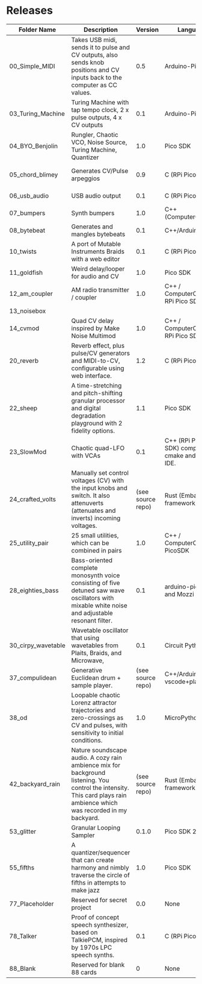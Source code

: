 # Releases  
| Folder Name | Description | Version | Language | Creator | Editor | Name | Status |
| ----------- | ----------- | ------- | -------- | ------- | ------ | ---- | ------ |
| 00_Simple_MIDI | Takes USB midi, sends it to pulse and CV outputs, also sends knob positions and CV inputs back to the computer as CC values. | 0.5 | Arduino-Pico | Tom Whitwell |  |  | Working but simple |
| 03_Turing_Machine | Turing Machine with tap tempo clock, 2 x pulse outputs, 4 x CV outputs | 0.1 | Arduino-Pico | Tom Whitwell | https://www.musicthing.co.uk/web_config/turing.html |  | Working but Simple |
| 04_BYO_Benjolin | Rungler, Chaotic VCO, Noise Source, Turing Machine, Quantizer | 1.0 | Pico SDK | Dune Desormeaux |  |  | Released |
| 05_chord_blimey | Generates CV/Pulse arpeggios | 0.9 | C (RPi Pico SDK) | Tom Waters |  |  | Mostly complete (for now) |
| 06_usb_audio | USB audio output | 0.1 | C (RPi Pico SDK) | Chris Johnson |  | USB Audio | Proof of concept |
| 07_bumpers | Synth bumpers | 1.0 | C++ (ComputerCard) | Chris Johnson |  |  | Released |
| 08_bytebeat | Generates and mangles bytebeats | 0.1 | C++/Arduino-Pico | Matt Kuebrich |  |  | Functional but WIP |
| 10_twists | A port of Mutable Instruments Braids with a web editor | 0.1 | C (RPi Pico SDK) | Random Works |  |  | Functional but WIP |
| 11_goldfish | Weird delay/looper for audio and CV | 1.0 | Pico SDK | Dune Desormeaux |  |  | Ready |
| 12_am_coupler | AM radio transmitter / coupler | 1.0 | C++ / ComputerCard / RPi Pico SDK | Chris Johnson |  | AM Coupler | Released |
| 13_noisebox |  |  |  |  |  |  |  |
| 14_cvmod | Quad CV delay inspired by Make Noise Multimod | 1.0 | C++ / ComputerCard / RPi Pico SDK | Chris Johnson |  |  | Released |
| 20_reverb | Reverb effect, plus pulse/CV generators and MIDI-to-CV, configurable using web interface. | 1.2 | C (RPi Pico SDK) | Chris Johnson | https://www.musicthing.co.uk/web_config/reverb.html | Reverb+ | Released |
| 22_sheep | A time-stretching and pitch-shifting granular processor and digital degradation playground with 2 fidelity options. | 1.1 | Pico SDK | Dune Desormeaux |  |  | Released |
| 23_SlowMod | Chaotic quad-LFO with VCAs | 0.1 | C++ (RPi Pico SDK) compat. w/ cmake and Arduino IDE. | divmod/@olt |  |  | Released |
| 24_crafted_volts | Manually set control voltages (CV) with the input knobs and switch. It also attenuverts (attenuates and inverts) incoming voltages. | (see source repo) | Rust (Embassy framework) | Brian Dorsey |  |  | Released |
| 25_utility_pair | 25 small utilities, which can be combined in pairs | 1.0 | C++ / ComputerCard / PicoSDK | Chris Johnson |  |  | Released |
| 28_eighties_bass | Bass-oriented complete monosynth voice consisting of five detuned saw wave oscillators with mixable white noise and adjustable resonant filter. | 0.1 | arduino-pico core and Mozzi 2 library | @todbot / Tod Kurt |  |  | Functional but WIP |
| 30_cirpy_wavetable | Wavetable oscillator that using wavetables from Plaits, Braids, and Microwave, | 0.1 | Circuit Python | @todbot / Tod Kurt |  |  | Functional but WIP |
| 37_compulidean | Generative Euclidean drum + sample player. | (see source repo) | C++/Arduino, with vscode+platformio. | Tristan Rowley |  |  | Functional, but WIP |
| 38_od | Loopable chaotic Lorenz attractor trajectories and zero-crossings as CV and pulses, with sensitivity to initial conditions. | 1.0 | MicroPython | M. John Mills |  |  | Released |
| 42_backyard_rain | Nature soundscape audio. A cozy rain ambience mix for background listening. You control the intensity. This card plays rain ambience which was recorded in my backyard. | (see source repo) | Rust (Embassy framework) | Brian Dorsey |  |  | Released |
| 53_glitter | Granular Looping Sampler | 0.1.0 | Pico SDK 2.1.1 | Steve Jones |  |  | Beta Test |
| 55_fifths | A quantizer/sequencer that can create harmony and nimbly traverse the circle of fifths in attempts to make jazz | 1.0 | Pico SDK | Dune Desormeaux |  |  | Ready |
| 77_Placeholder | Reserved for secret project | 0.0 | None | None |  |  | None |
| 78_Talker | Proof of concept speech synthesizer, based on TalkiePCM, inspired by 1970s LPC speech synths. | 0.1 | C (RPi Pico SDK) | Chris Johnson |  |  | Proof of concept |
| 88_Blank | Reserved for blank 88 cards | 0 | None | Tom Whitwell |  |  | None |
